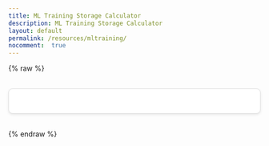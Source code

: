 ```yaml
---
title: ML Training Storage Calculator
description: ML Training Storage Calculator
layout: default
permalink: /resources/mltraining/
nocomment:  true
---
```

{% raw %}
<style>
  /* ML Storage Calculator styles (inheriting page defaults) */
  #ml-storage-calculator-app {
    margin: 2rem 0;
    max-width: 600px;
    background: #fff;
    border: 1px solid #e0e0e0;
    border-radius: 8px;
    padding: 1.5rem;
    box-shadow: 0 2px 5px rgba(0,0,0,0.1);
  }
  #ml-storage-calculator-app .fieldsets-container {
    display: flex;
    justify-content: space-between;
    gap: 1rem;
    margin-bottom: 1.5rem;
  }
  #ml-storage-calculator-app fieldset {
    flex: 1;
    border: 1px solid #ccc;
    border-radius: 6px;
    padding: 1rem 1.5rem;
    background: #fafafa;
  }
  #ml-storage-calculator-app legend {
    font-weight: bold;
    padding: 0 0.5rem;
    background: #f5f5f5;
    border-radius: 4px;
  }
  #ml-storage-calculator-app .field {
    display: flex;
    flex-direction: column;
    align-items: flex-end;
    margin-top: 1rem;
  }
  #ml-storage-calculator-app label {
    margin-bottom: 0.5rem;
    color: #333;
  }
  #ml-storage-calculator-app input,
  #ml-storage-calculator-app select {
    width: 100%;
    max-width: 200px;
    padding: 0.5rem;
    border: 1px solid #bbb;
    border-radius: 4px;
    transition: border-color 0.2s;
  }
  #ml-storage-calculator-app input:focus,
  #ml-storage-calculator-app select:focus {
    border-color: #007acc;
    outline: none;
    box-shadow: 0 0 3px rgba(0,122,204,0.3);
  }
  #ml-storage-calculator-app table {
    width: 100%;
    border-collapse: collapse;
    margin-top: 1.5rem;
  }
  #ml-storage-calculator-app th,
  #ml-storage-calculator-app td {
    border: 1px solid #ddd;
    padding: 0.75rem;
    text-align: left;
  }
  #ml-storage-calculator-app th {
    background: #f0f0f0;
    font-weight: bold;
  }
  #ml-storage-calculator-app tr:nth-child(even) {
    background: #fafafa;
  }
</style>

<div id="ml-storage-calculator-app"></div>

<script src="https://unpkg.com/mithril/mithril.js"></script>
<script>
  // ML Storage Calculator injected into Jekyll markdown page
  (function() {
    const Calculator = {
      params: 8,
      scale: 'B',
      checkpoints: 10,
      corpus: 20,
      gpus: 16,
      storagePerGpu: 300,

      view() {
        const { params, scale, checkpoints, corpus, gpus, storagePerGpu } = Calculator;
        const p = Math.max(0, parseFloat(params) || 0);
        const cp = Math.max(0, parseFloat(checkpoints) || 0);
        const corp = Math.max(0, parseFloat(corpus) || 0);
        const ng = Math.max(0, parseFloat(gpus) || 0);
        const spg = Math.max(0, parseFloat(storagePerGpu) || 0);

        const scaleFactor = scale === 'M' ? 1e6 : 1e9;
        const modelSizeBytes = p * scaleFactor * 12;
        const totalModelBytes = modelSizeBytes * cp;
        const toTB = x => x / Math.pow(1024, 4);
        const corpusTB = corp / 1024;
        const sharedTB = (ng * spg) / 1024;
        const requiredTB = toTB(totalModelBytes) + corpusTB;
        const freeCap = sharedTB > 0 ? (sharedTB - requiredTB) / sharedTB : 0;

        return m("div#ml-storage-calculator-app", [
          m("div.fieldsets-container", [
            m("fieldset", [
              m("legend", "Infrastructure"),
              m("div.field", [
                m("label", "Number of GPUs:"),
                m("input[type=number][min=0][step=1]", { value: gpus, oninput: e => Calculator.gpus = e.target.value })
              ]),
              m("div.field", [
                m("label", "Storage per GPU (GB):"),
                m("input[type=number][min=0][step=1]", { value: storagePerGpu, oninput: e => Calculator.storagePerGpu = e.target.value })
              ])
            ]),
            m("fieldset", [
              m("legend", "Model"),
              m("div.field", [
                m("label", "Number of parameters:"),
                m("input[type=number][min=0][step=1]", { value: params, oninput: e => Calculator.params = e.target.value })
              ]),
              m("div.field", [
                m("label", "Parameter scaling:"),
                m("select", { value: scale, onchange: e => Calculator.scale = e.target.value }, [
                  m("option[value=M]", "Millions (M)"),
                  m("option[value=B]", "Billions (B)")
                ])
              ]),
              m("div.field", [
                m("label", "Retained checkpoints:"),
                m("input[type=number][min=0][step=1]", { value: checkpoints, oninput: e => Calculator.checkpoints = e.target.value })
              ]),
              m("div.field", [
                m("label", "Training corpus size (GB):"),
                m("input[type=number][min=0][step=0.01]", { value: corpus, oninput: e => Calculator.corpus = e.target.value })
              ])
            ])
          ]),
          m("table", [
            m("thead", m("tr", [ m("th", "Metric"), m("th", "Value") ])),
            m("tbody", [
              m("tr", [ m("td", "Total shared storage"), m("td", sharedTB.toFixed(3) + " TB") ]),
              m("tr", [ m("td", "Utilized capacity"), m("td", requiredTB.toFixed(3) + " TB") ]),
              m("tr", [ m("td", "Available capacity"), m("td", (freeCap * 100).toFixed(2) + "%") ])
            ])
          ])
        ]);
      }
    };

    m.mount(document.getElementById('ml-storage-calculator-app'), Calculator);
  })();
</script>
{% endraw %}
